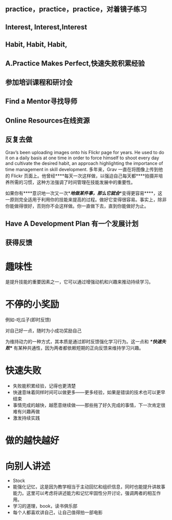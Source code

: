 ## **practice，practice，practice，对着镜子练习**

## **Interest, Interest,Interest**

## **Habit, Habit, Habit,**

## A.Practice Makes Perfect,快速失败积累经验

## 参加培训课程和研讨会

## Find a Mentor寻找导师

## Online Resources在线资源

## 反复去做

Grav’s been uploading images onto his Flickr page for years. He used to do it on a daily basis at one time in order to force himself to shoot every day and cultivate the desired habit, an approach highlighting the importance of time management in skill development. 多年来，Grav 一直在将图像上传到他的 Flickr 页面上。他曾经***\*每天一次这样做，以强迫自己每天都\****拍摄并培养所需的习惯，这种方法强调了时间管理在技能发展中的重要性。

如果你有***\*意识地一次又一次\****地做某件事，那么它就会***\*变得更容易\****，这一原则完全适用于利用你的技能来提高的过程。做好它变得很容易。事实上，除非你能做得很好，否则你不会这样做。你一直做下去，直到你能做好为止。

## Have A Development Plan 有一个发展计划

## 获得反馈

# 趣味性

是提升技能的重要因素之一，它可以通过增强动机和兴趣来推动持续学习。

# 不停的小奖励

例如-吃瓜子(即时反馈)

对自己好一点，随时为小成功奖励自己

为维持动力的一种方式，其本质是通过即时反馈强化学习行为。这一点和 ***\*快速失败\**** 有某种共通性，因为两者都依赖短期的正向反馈来维持学习兴趣。

# 快速失败

- 失败能积累经验，记得也更清楚
- 快速意味着同样时间可以做更多——更多经验，如果是错误的技术也可以更早结束
- 事情完成的越快，越愿意继续做——那些拖了好久完成的事情，下一次肯定很难有兴趣再做
- 激发持续实践

# 做的越快越好

# 向别人讲述

- Stock
- 能强化记忆，这是因为教学相当于主动回忆和组织信息，同时也能提升讲故事能力。这里可以考虑将讲述能力和记忆牢固性分开讨论，强调两者的相互作用。
- 学习的道理，book，读书俱乐部
- 每个人都喜欢讲自己，让自己值得拍一部电影